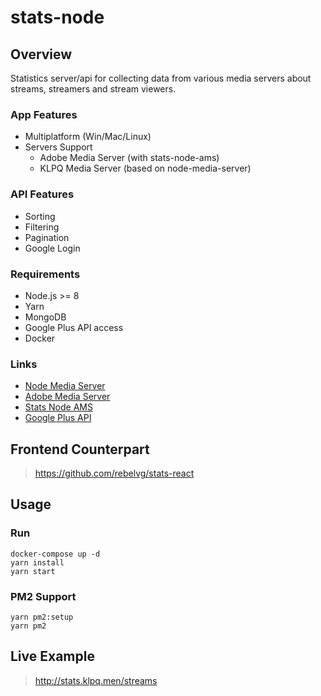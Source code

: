 # stats-node

## Overview

Statistics server/api for collecting data from various media servers about streams, streamers and stream viewers.

### App Features

- Multiplatform (Win/Mac/Linux)
- Servers Support
  - Adobe Media Server (with stats-node-ams)
  - KLPQ Media Server (based on node-media-server)

### API Features

- Sorting
- Filtering
- Pagination
- Google Login

### Requirements

- Node.js >= 8
- Yarn
- MongoDB
- Google Plus API access
- Docker

### Links

- [Node Media Server](https://github.com/rebelvg/stream-service)
- [Adobe Media Server](http://www.adobe.com/products/adobe-media-server-family.html)
- [Stats Node AMS](https://github.com/rebelvg/stats-node-ams)
- [Google Plus API](https://console.developers.google.com/apis/library/plus.googleapis.com)

## Frontend Counterpart

> https://github.com/rebelvg/stats-react

## Usage

### Run

```
docker-compose up -d
yarn install
yarn start
```

### PM2 Support

```
yarn pm2:setup
yarn pm2
```

## Live Example

> http://stats.klpq.men/streams
